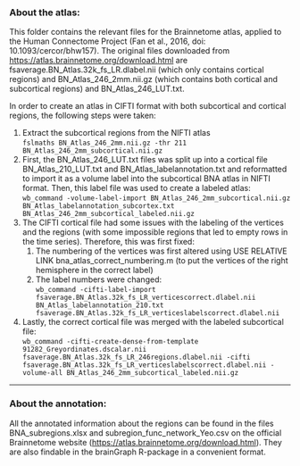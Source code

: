 <h3>About the atlas:</h3>

This folder contains the relevant files for the Brainnetome atlas, applied to the Human Connectome Project (Fan et al., 2016, doi: 10.1093/cercor/bhw157). The original files downloaded from https://atlas.brainnetome.org/download.html are fsaverage.BN_Atlas.32k_fs_LR.dlabel.nii (which only contains cortical regions) and BN_Atlas_246_2mm.nii.gz (which contains both cortical and subcortical regions) and BN_Atlas_246_LUT.txt.

In order to create an atlas in CIFTI format with both subcortical and cortical regions, the following steps were taken:
<ol>
	<li>Extract the subcortical regions from the NIFTI atlas<br>
		<code>fslmaths BN_Atlas_246_2mm.nii.gz -thr 211 BN_Atlas_246_2mm_subcortical.nii.gz</code></li>

<li>First, the BN_Atlas_246_LUT.txt files was split up into a cortical file BN_Atlas_210_LUT.txt and BN_Atlas_labelannotation.txt and reformatted to import it as a volume label into the subcortical BNA atlas in NIFTI format. Then, this label file was used to create a labeled atlas:<br>
<code>wb_command -volume-label-import BN_Atlas_246_2mm_subcortical.nii.gz BN_Atlas_labelannotation_subcortex.txt BN_Atlas_246_2mm_subcortical_labeled.nii.gz</code></li>
	

<li>The CIFTI cortical file had some issues with the labeling of the vertices and the regions (with some impossible regions that led to empty rows in the time series). Therefore, this was first fixed:
	<ol><li>The numbering of the vertices was first altered using USE RELATIVE LINK bna_atlas_correct_numbering.m (to put the vertices of the right hemisphere in the correct label)</li>
	<li>The label numbers were changed:<br> <code>wb_command -cifti-label-import fsaverage.BN_Atlas.32k_fs_LR_verticescorrect.dlabel.nii BN_Atlas_labelannotation_210.txt fsaverage.BN_Atlas.32k_fs_LR_verticeslabelscorrect.dlabel.nii</code></li></ol>

<li>Lastly, the correct cortical file was merged with the labeled subcortical file:<br>
<code>wb_command -cifti-create-dense-from-template 91282_Greyordinates.dscalar.nii fsaverage.BN_Atlas.32k_fs_LR_246regions.dlabel.nii -cifti fsaverage.BN_Atlas.32k_fs_LR_verticeslabelscorrect.dlabel.nii -volume-all BN_Atlas_246_2mm_subcortical_labeled.nii.gz</code></li></ol>

------------------------------------------------------------------------------------------

<h3>About the annotation:</h3>

All the annotated information about the regions can be found in the files BNA_subregions.xlsx and subregion_func_network_Yeo.csv on the official Brainnetome website (https://atlas.brainnetome.org/download.html). They are also findable in the brainGraph R-package in a convenient format.

